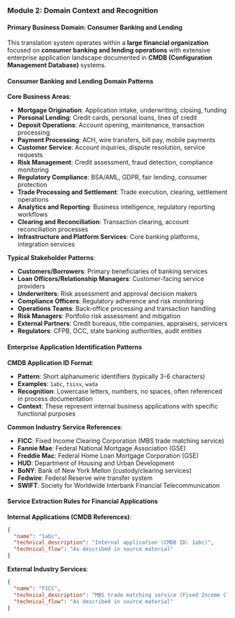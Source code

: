 ### Module 2: Domain Context and Recognition

#### Primary Business Domain: Consumer Banking and Lending

This translation system operates within a **large financial organization** focused on **consumer banking and lending operations** with extensive enterprise application landscape documented in **CMDB (Configuration Management Database)** systems.

#### Consumer Banking and Lending Domain Patterns

**Core Business Areas**:
- **Mortgage Origination**: Application intake, underwriting, closing, funding
- **Personal Lending**: Credit cards, personal loans, lines of credit
- **Deposit Operations**: Account opening, maintenance, transaction processing
- **Payment Processing**: ACH, wire transfers, bill pay, mobile payments
- **Customer Service**: Account inquiries, dispute resolution, service requests
- **Risk Management**: Credit assessment, fraud detection, compliance monitoring
- **Regulatory Compliance**: BSA/AML, GDPR, fair lending, consumer protection
- **Trade Processing and Settlement**: Trade execution, clearing, settlement operations
- **Analytics and Reporting**: Business intelligence, regulatory reporting workflows
- **Clearing and Reconciliation**: Transaction clearing, account reconciliation processes
- **Infrastructure and Platform Services**: Core banking platforms, integration services

**Typical Stakeholder Patterns**:
- **Customers/Borrowers**: Primary beneficiaries of banking services
- **Loan Officers/Relationship Managers**: Customer-facing service providers
- **Underwriters**: Risk assessment and approval decision makers
- **Compliance Officers**: Regulatory adherence and risk monitoring
- **Operations Teams**: Back-office processing and transaction handling
- **Risk Managers**: Portfolio risk assessment and mitigation
- **External Partners**: Credit bureaus, title companies, appraisers, servicers
- **Regulators**: CFPB, OCC, state banking authorities, audit entities

#### Enterprise Application Identification Patterns

**CMDB Application ID Format**:
- **Pattern**: Short alphanumeric identifiers (typically 3-6 characters)
- **Examples**: `1abc`, `tsisv`, `wada`
- **Recognition**: Lowercase letters, numbers, no spaces, often referenced in process documentation
- **Context**: These represent internal business applications with specific functional purposes

**Common Industry Service References**:
- **FICC**: Fixed Income Clearing Corporation (MBS trade matching service)
- **Fannie Mae**: Federal National Mortgage Association (GSE)
- **Freddie Mac**: Federal Home Loan Mortgage Corporation (GSE)
- **HUD**: Department of Housing and Urban Development
- **BoNY**: Bank of New York Mellon (custody/clearing services)
- **Fedwire**: Federal Reserve wire transfer system
- **SWIFT**: Society for Worldwide Interbank Financial Telecommunication

#### Service Extraction Rules for Financial Applications

**Internal Applications (CMDB References)**:
```json
{
  "name": "1abc",
  "technical_description": "Internal application (CMDB ID: 1abc)",
  "technical_flow": "As described in source material"
}
```

**External Industry Services**:
```json
{
  "name": "FICC",
  "technical_description": "MBS trade matching service (Fixed Income Clearing Corporation)",
  "technical_flow": "As described in source material"
}
```